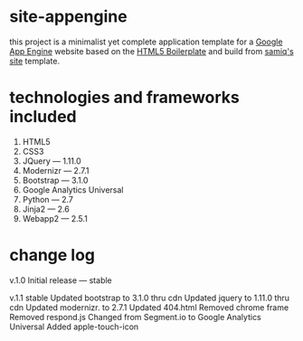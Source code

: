 site-appengine
==============

this project is a minimalist yet complete application template for a [Google App Engine](http://developers.google.com/appengine/) website based on the [HTML5 Boilerplate](http://html5boilerplate.com) and build from [samiq's site](http://github.com/samiq/site) template.

technologies and frameworks included
====================================
1. HTML5
2. CSS3
3. JQuery            — 1.11.0
4. Modernizr         — 2.7.1
5. Bootstrap         — 3.1.0
6. Google Analytics Universal
7. Python            — 2.7 
8. Jinja2            — 2.6
9. Webapp2           — 2.5.1 

change log
==========

v.1.0 
Initial release — stable

v.1.1 stable
Updated bootstrap to 3.1.0 thru cdn
Updated jquery to 1.11.0 thru cdn
Updated modernizr. to 2.7.1
Updated 404.html
Removed chrome frame 
Removed respond.js
Changed from Segment.io to Google Analytics Universal
Added apple-touch-icon 
